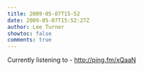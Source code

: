 ```yaml
---
title: 2009-05-07T15-52
date: 2009-05-07T15:52:27Z
author: Lee Turner
showtoc: false
comments: true
---
```


Currently listening to - http://ping.fm/xQaaN

